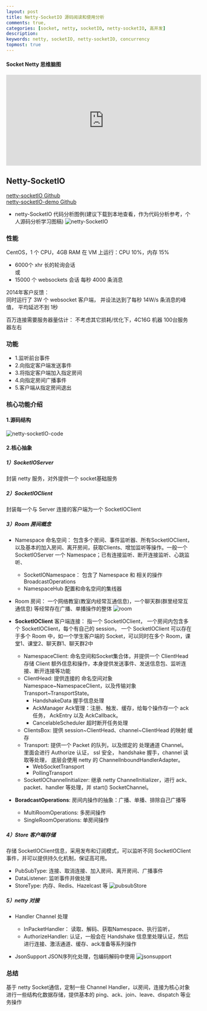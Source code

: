 ```yaml
---
layout: post
title: Netty-SocketIO 源码阅读和使用分析
comments: true,
categories: [socket, netty, socketIO, netty-socketIO, 高并发]
description: 
keywords: netty, socketIO, netty-socketIO, concurrency
topmost: true
---
```


#### Socket Netty 思维脑图
<iframe id="embed_dom" name="embed_dom" frameborder="0" style="display:block;width:525px; height:245px;" src="https://www.processon.com/embed/61d9967ae0b34d1be7e3bb31"></iframe>

## Netty-SocketIO 
[netty-socketIO Github](https://github.com/mrniko/netty-socketio)  
[netty-socketIO-demo Github](https://github.com/mrniko/netty-socketio-demo)

- netty-SocketIO 代码分析图例(建议下载到本地查看，作为代码分析参考，个人源码分析学习图稿)
![netty-SocketIO](/images/types/socket/nettySocketIO.png)

### 性能
CentOS，1 个 CPU，4GB RAM 在 VM 上运行：CPU 10%，内存 15%  
- 6000个 xhr 长的轮询会话   
或   
- 15000 个 websockets 会话
每秒 4000 条消息

2014年客户反馈：  
	同时运行了 3W 个 websocket 客户端，
	并设法达到了每秒 14W/s 条消息的峰值，
平均延迟不到 1秒

百万连接需要服务器量估计： 不考虑其它损耗/优化下，4C16G 机器 100台服务器左右

### 功能
- 1.监听前台事件
- 2.向指定客户端发送事件
- 3.将指定客户端加入指定房间 
- 4.向指定房间广播事件
- 5.客户端从指定房间退出

### 核心功能介绍

#### 1.源码结构
![netty-socketIO-code](/images/types/socket/netty-socketIO-code.png)

#### 2.核心抽象

##### 1）SocketIOServer
封装 netty 服务，对外提供一个 socket基础服务

##### 2）SocketIOClient
封装每一个与 Server 连接的客户端为一个 SocketIOClient 

##### 3）Room 房间概念
- Namespace 命名空间： 包含多个房间、事件监听器、所有SocketIOClient， 以及基本的加入房间、离开房间，获取Clients、增加监听等操作。一般一个 SocketIOServer 一个 Namespace；已有连接监听、断开连接监听、心跳监听、
  - SocketIONamespace： 包含了 Namespace 和 相关的操作 BroadcastOperations
  - NamespaceHub 配置和命名空间的集线器

- Room 房间： 一个网络教室(教室内经常互通信息)，一个聊天群(群里经常互通信息) 等经常存在广播、单播操作的整体
![room](/images/types/socket/room.png)

- **SocketIOClient** 客户端连接： 指一个 SocketIOClient， 一个房间内包含多个 SocketIOClient，每个有自己的 session，
一个 SocketIOClient 可以存在于多个 Room 中，如一个学生客户端的 Socket，可以同时在多个 Room，课堂1、课堂2、聊天群1、聊天群2中
  - NamespaceClient: 命名空间和Socket集合体，并提供一个 ClientHead 存储 Client 额外信息和操作，本身提供发送事件、发送信息包、监听连接、断开连接等功能
  - ClientHead: 提供连接的 命名空间对象 Namespace~NamespaceClient，以及传输对象 Transport~TransportState。
    - HandshakeData 握手信息处理
    - AckManager Ack管理：注册、触发、缓存，给每个操作存一个 ack 任务， AckEntry 以及 AckCallback。
    - CancelableScheduler 超时断开任务处理
  - ClientsBox: 提供 session~ClientHead、channel~ClientHead 的映射 缓存
  - Transport: 提供一个 Packet 的队列，以及绑定的 处理通道 Channel。
  里面会进行 Authorize 认证， ssl 安全， handshake 握手，channel 读取等处理， 底层会使用 netty 的 ChannelInboundHandlerAdapter。
    - WebSocketTransport
    - PollingTransport  
  - SocketIOChannelInitializer: 继承 netty ChannelInitializer，进行 ack、packet、handler 等处理，并 start() SocketChannel。
  
- **BoradcastOperations**: 房间内操作的抽象：广播、单播、排除自己广播等
  - MultiRoomOperations: 多房间操作
  - SingleRoomOperations: 单房间操作

##### 4）Store 客户端存储
存储 SocketIOClient信息，采用发布和订阅模式，可以监听不同 SocketIOClient 事件，并可以提供持久化机制，保证高可用。
  - PubSubType: 连接、取消连接、加入房间、离开房间、广播事件
  - DataListener: 监听事件并做处理 
  - StoreType: 内存、Redis、Hazelcast 等
![pubsubStore](/images/types/socket/pubsubStore.png)

##### 5）netty 对接
- Handler Channel 处理
  - InPacketHandler： 读取、解码、获取Namespace、执行监听，
  - AuthorizeHandler: 认证，一般会在 Handshake 信息里处理认证，然后进行连接、激活通道、缓存、ack准备等系列操作

- JsonSupport JSON序列化处理，包编码解码中使用
![jsonsupport](/images/types/socket/jsonsupport.png)


### 总结
基于 netty Socket通信，定制一些 Channel Handler，以房间，连接为核心对象进行一些结构化数据存储，提供基本的 ping、ack、join、leave、dispatch 等业务操作


















































